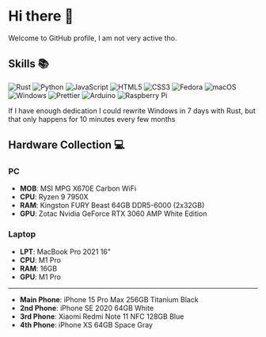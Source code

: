 # Hi there 👋

Welcome to GitHub profile, I am not very active tho.

## Skills 📚

![Rust](https://img.shields.io/badge/Rust-black?style=for-the-badge&logo=rust&logoColor=%23E57324)
![Python](https://img.shields.io/badge/Python-FFD43B?style=for-the-badge&logo=python&logoColor=blue)
![JavaScript](https://img.shields.io/badge/JavaScript-323330?style=for-the-badge&logo=javascript&logoColor=F7DF1E)
![HTML5](https://img.shields.io/badge/HTML5-E34F26?style=for-the-badge&logo=html5&logoColor=white)
![CSS3](https://img.shields.io/badge/CSS3-1572B6?style=for-the-badge&logo=css3&logoColor=white)
![Fedora](https://img.shields.io/badge/Fedora-51A2DA?style=for-the-badge&logo=fedora&logoColor=white)
![macOS](https://img.shields.io/badge/mac%20os-000000?style=for-the-badge&logo=apple&logoColor=white)
![Windows](https://img.shields.io/badge/Windows-0078D6?style=for-the-badge&logo=windows&logoColor=white)
![Prettier](https://img.shields.io/badge/prettier-1A2C34?style=for-the-badge&logo=prettier&logoColor=F7BA3E)
![Arduino](https://img.shields.io/badge/Arduino-00979D?style=for-the-badge&logo=Arduino&logoColor=white)
![Raspberry Pi](https://img.shields.io/badge/Raspberry%20Pi-A22846?style=for-the-badge&logo=Raspberry%20Pi&logoColor=white)


If I have enough dedication I could rewrite Windows in 7 days with Rust, but that only happens for 10 minutes every few months

## Hardware Collection 💻

### PC
* **MOB**: MSI MPG X670E Carbon WiFi
* **CPU**: Ryzen 9 7950X
* **RAM**: Kingston FURY Beast 64GB DDR5-6000 (2x32GB)
* **GPU**: Zotac Nvidia GeForce RTX 3060 AMP White Edition

### Laptop
* **LPT**: MacBook Pro 2021 16"
* **CPU**: M1 Pro
* **RAM**: 16GB
* **GPU**: M1 Pro

---
* **Main Phone**: iPhone 15 Pro Max 256GB Titanium Black
* **2nd Phone**: iPhone SE 2020 64GB White
* **3rd Phone**: Xiaomi Redmi Note 11 NFC 128GB Blue
* **4th Phone**: iPhone XS 64GB Space Gray
